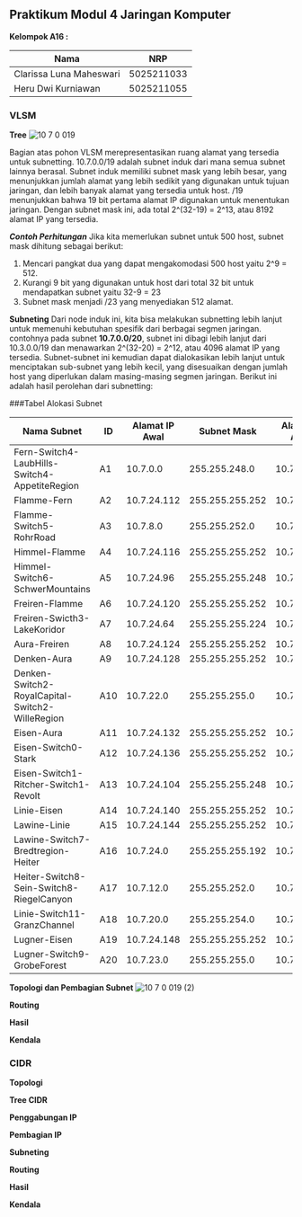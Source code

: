 ## Praktikum Modul 4 Jaringan Komputer

**Kelompok A16 :**

| Nama | NRP |
| ----------- | ----------- |
| Clarissa Luna Maheswari | 5025211033 |
| Heru Dwi Kurniawan | 5025211055 

### VLSM
**Tree**
![10 7 0 019](https://github.com/herukurniawann/Jarkom-Modul-4-A16-2023/assets/121850356/849f97f2-3aee-4325-a8d9-1b4329b54ebc)

Bagian atas pohon VLSM merepresentasikan ruang alamat yang tersedia untuk subnetting. 10.7.0.0/19 adalah subnet induk dari mana semua subnet lainnya berasal. Subnet induk memiliki subnet mask yang lebih besar, yang menunjukkan jumlah alamat yang lebih sedikit yang digunakan untuk tujuan jaringan, dan lebih banyak alamat yang tersedia untuk host.  /19 menunjukkan bahwa 19 bit pertama alamat IP digunakan untuk menentukan jaringan. Dengan subnet mask ini, ada total 2^(32-19) = 2^13, atau 8192 alamat IP yang tersedia.

***Contoh Perhitungan***
Jika kita memerlukan subnet untuk 500 host, subnet mask dihitung sebagai berikut:
1. Mencari pangkat dua yang dapat mengakomodasi 500 host yaitu 2^9 = 512.
2. Kurangi 9 bit yang digunakan untuk host dari total 32 bit untuk mendapatkan subnet yaitu 32-9 = 23
3. Subnet mask menjadi /23 yang menyediakan 512 alamat.

**Subneting**
Dari node induk ini, kita bisa melakukan subnetting lebih lanjut untuk memenuhi kebutuhan spesifik dari berbagai segmen jaringan. contohnya pada subnet **10.7.0.0/20**, subnet ini dibagi lebih lanjut dari 10.3.0.0/19 dan menawarkan 2^(32-20) = 2^12, atau 4096 alamat IP yang tersedia. Subnet-subnet ini kemudian dapat dialokasikan lebih lanjut untuk menciptakan sub-subnet yang lebih kecil, yang disesuaikan dengan jumlah host yang diperlukan dalam masing-masing segmen jaringan. Berikut ini adalah hasil perolehan dari subnetting:

###Tabel Alokasi Subnet

| Nama Subnet | ID | Alamat IP Awal | Subnet Mask | Alamat IP Akhir | Jumlah Host | CIDR |
|-------------|----|----------------|-------------|-----------------|-------------|------|
| Fern-Switch4-LaubHills-Switch4-AppetiteRegion | A1 | 10.7.0.0 | 255.255.248.0 | 10.7.7.255 | 1023 | /21 |
| Flamme-Fern | A2 | 10.7.24.112 | 255.255.255.252 | 10.7.24.115 | 2 | /30 |
| Flamme-Switch5-RohrRoad | A3 | 10.7.8.0 | 255.255.252.0 | 10.7.11.255 | 1001 | /22 |
| Himmel-Flamme | A4 | 10.7.24.116 | 255.255.255.252 | 10.7.24.119 | 2 | /30 |
| Himmel-Switch6-SchwerMountains | A5 | 10.7.24.96 | 255.255.255.248 | 10.7.24.113 | 6 | /29 |
| Freiren-Flamme | A6 | 10.7.24.120 | 255.255.255.252 | 10.7.24.123 | 2 | /30 |
| Freiren-Swicth3-LakeKoridor | A7 | 10.7.24.64 | 255.255.255.224 | 10.7.24.95 | 25 | /27 |
| Aura-Freiren | A8 | 10.7.24.124 | 255.255.255.252 | 10.7.24.127 | 2 | /30 |
| Denken-Aura | A9 | 10.7.24.128 | 255.255.255.252 | 10.7.24.131 | 2 | /30 |
| Denken-Switch2-RoyalCapital-Switch2-WilleRegion | A10 | 10.7.22.0 | 255.255.255.0 | 10.7.22.255 | 127 | /24 |
| Eisen-Aura | A11 | 10.7.24.132 | 255.255.255.252 | 10.7.24.135 | 2 | /30 |
| Eisen-Switch0-Stark | A12 | 10.7.24.136 | 255.255.255.252 | 10.7.24.139 | 2 | /30 |
| Eisen-Switch1-Ritcher-Switch1-Revolt | A13 | 10.7.24.104 | 255.255.255.248 | 10.7.24.111 | 3 | /29 |
| Linie-Eisen | A14 | 10.7.24.140 | 255.255.255.252 | 10.7.24.143 | 2 | /30 |
| Lawine-Linie | A15 | 10.7.24.144 | 255.255.255.252 | 10.7.24.147 | 2 | /30 |
| Lawine-Switch7-Bredtregion-Heiter | A16 | 10.7.24.0 | 255.255.255.192 | 10.7.24.63 | 31 | /26 |
| Heiter-Switch8-Sein-Switch8-RiegelCanyon | A17 | 10.7.12.0 | 255.255.252.0 | 10.7.15.255 | 512 | /22 |
| Linie-Switch11-GranzChannel | A18 | 10.7.20.0 | 255.255.254.0 | 10.7.21.255 | 255 | /23 |
| Lugner-Eisen | A19 | 10.7.24.148 | 255.255.255.252 | 10.7.24.151 | 2 | /30 |
| Lugner-Switch9-GrobeForest | A20 | 10.7.23.0 | 255.255.255.0 | 10.7.23.255 | 251 | /24

**Topologi dan Pembagian Subnet**
![10 7 0 019 (2)](https://github.com/herukurniawann/Jarkom-Modul-4-A16-2023/assets/121850356/995931cb-fb6e-4bad-b218-6a9ab4d52f95)


**Routing**

**Hasil**


**Kendala**








### CIDR

**Topologi**


**Tree CIDR**


**Penggabungan IP**


**Pembagian IP**

**Subneting**

**Routing**

**Hasil**


**Kendala**





